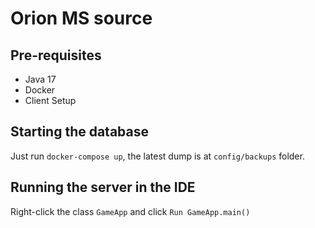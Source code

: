 # Orion MS source

## Pre-requisites

- Java 17
- Docker
- Client Setup

## Starting the database

Just run `docker-compose up`, the latest dump is at `config/backups` folder.

## Running the server in the IDE

Right-click the class `GameApp` and click `Run GameApp.main()`
